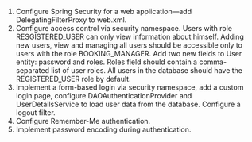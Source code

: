 1. Configure Spring Security for a web application—add DelegatingFilterProxy to web.xml.
2. Configure access control via security namespace. 
Users with role RESGISTERED_USER can only view information about himself. 
Adding new users, view and managing all users should be accessible only to users 
with the role BOOKING_MANAGER. 
Add two new fields to User entity: password and roles. 
Roles field should contain a comma-separated list of user roles. 
All users in the database should have the REGISTERED_USER role by default.
3. Implement a form-based login via security namespace, add a custom login page, 
configure DAOAuthenticationProvider and UserDetailsService to load user data 
from the database. Configure a logout filter.
4. Configure Remember-Me authentication.
5. Implement password encoding during authentication.
